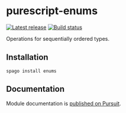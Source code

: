 # purescript-enums

[![Latest release](http://img.shields.io/github/release/purescript/purescript-enums.svg)](https://github.com/purescript/purescript-enums/releases)
[![Build status](https://github.com/purescript/purescript-enums/workflows/CI/badge.svg?branch=master)](https://github.com/purescript/purescript-enums/actions?query=workflow%3ACI+branch%3Amaster)

Operations for sequentially ordered types.

## Installation

```
spago install enums
```

## Documentation

Module documentation is [published on Pursuit](http://pursuit.purescript.org/packages/purescript-enums).
